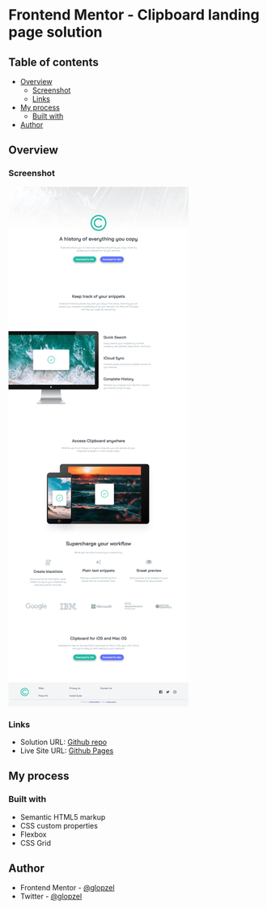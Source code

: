 # Frontend Mentor - Clipboard landing page solution

## Table of contents

- [Overview](#overview)
  - [Screenshot](#screenshot)
  - [Links](#links)
- [My process](#my-process)
  - [Built with](#built-with)
- [Author](#author)


## Overview

### Screenshot

![](./images/screen.png)

### Links

- Solution URL: [Github repo](https://github.com/glopzel/clippy-landing)
- Live Site URL: [Github Pages](https://glopzel.github.io/clippy-landing/)

## My process

### Built with

- Semantic HTML5 markup
- CSS custom properties
- Flexbox
- CSS Grid

## Author

- Frontend Mentor - [@glopzel](https://www.frontendmentor.io/profile/glopzel)
- Twitter - [@glopzel](https://www.twitter.com/glopzel)


